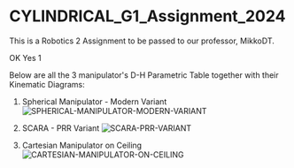 # CYLINDRICAL_G1_Assignment_2024
This is a Robotics 2 Assignment to be passed to our professor, MikkoDT.

OK
Yes
1

Below are all the 3 manipulator's D-H Parametric Table together with their Kinematic Diagrams:
1. Spherical Manipulator - Modern Variant
![SPHERICAL-MANIPULATOR-MODERN-VARIANT](https://github.com/yoboiqk/CYLINDRICAL_G1_Assignment_2024/assets/157770806/2309fca9-6f62-486b-8fef-662b1603244e)

2. SCARA - PRR Variant
![SCARA-PRR-VARIANT](https://github.com/yoboiqk/CYLINDRICAL_G1_Assignment_2024/assets/157770806/18637e0b-141c-4938-afa7-51211407b4c3)

3. Cartesian Manipulator on Ceiling
![CARTESIAN-MANIPULATOR-ON-CEILING](https://github.com/yoboiqk/CYLINDRICAL_G1_Assignment_2024/assets/157770806/abaa27a4-70a9-45c3-9bee-7ca6ebc6522f)

